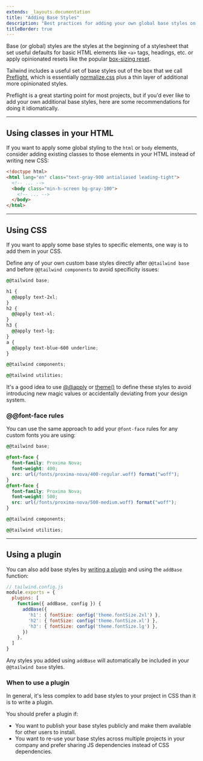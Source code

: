 ```yaml
---
extends: _layouts.documentation
title: "Adding Base Styles"
description: "Best practices for adding your own global base styles on top of Tailwind."
titleBorder: true
---
```


Base (or global) styles are the styles at the beginning of a stylesheet that set useful defaults for basic HTML elements like `<a>` tags, headings, etc. or apply opinionated resets like the popular [box-sizing reset](https://www.paulirish.com/2012/box-sizing-border-box-ftw/).

Tailwind includes a useful set of base styles out of the box that we call [Preflight](/docs/preflight), which is essentially [normalize.css](https://github.com/necolas/normalize.css/) plus a thin layer of additional more opinionated styles.

Preflight is a great starting point for most projects, but if you'd ever like to add your own additional base styles, here are some recommendations for doing it idiomatically.

---

## Using classes in your HTML

If you want to apply some global styling to the `html` or `body` elements, consider adding existing classes to those elements in your HTML instead of writing new CSS:

```html
<!doctype html>
<html lang="en" class="text-gray-900 antialiased leading-tight">
  <!-- ... -->
  <body class="min-h-screen bg-gray-100">
    <!-- ... -->
  </body>
</html>
```

---

## Using CSS

If you want to apply some base styles to specific elements, one way is to add them in your CSS.

Define any of your own custom base styles directly after `@@tailwind base` and before `@@tailwind components` to avoid specificity issues:

```css
@@tailwind base;

h1 {
  @@apply text-2xl;
}
h2 {
  @@apply text-xl;
}
h3 {
  @@apply text-lg;
}
a {
  @@apply text-blue-600 underline;
}

@@tailwind components;

@@tailwind utilities;
```

It's a good idea to use [@@apply](/docs/functions-and-directives#apply) or [theme()](/docs/functions-and-directives#theme) to define these styles to avoid introducing new magic values or accidentally deviating from your design system.

### @@font-face rules

You can use the same approach to add your `@font-face` rules for any custom fonts you are using:

```css
@@tailwind base;

@font-face {
  font-family: Proxima Nova;
  font-weight: 400;
  src: url(/fonts/proxima-nova/400-regular.woff) format("woff");
}
@font-face {
  font-family: Proxima Nova;
  font-weight: 500;
  src: url(/fonts/proxima-nova/500-medium.woff) format("woff");
}

@@tailwind components;

@@tailwind utilities;
```

---

## Using a plugin

You can also add base styles by [writing a plugin](/docs/plugins#adding-base-styles) and using the `addBase` function:

```js
// tailwind.config.js
module.exports = {
  plugins: [
    function({ addBase, config }) {
      addBase({
        'h1': { fontSize: config('theme.fontSize.2xl') },
        'h2': { fontSize: config('theme.fontSize.xl') },
        'h3': { fontSize: config('theme.fontSize.lg') },
      })
    },
  ]
}
```

Any styles you added using `addBase` will automatically be included in your `@@tailwind base` styles.

### When to use a plugin

In general, it's less complex to add base styles to your project in CSS than it is to write a plugin.

You should prefer a plugin if:

- You want to publish your base styles publicly and make them available for other users to install.
- You want to re-use your base styles across multiple projects in your company and prefer sharing JS dependencies instead of CSS dependencies.
